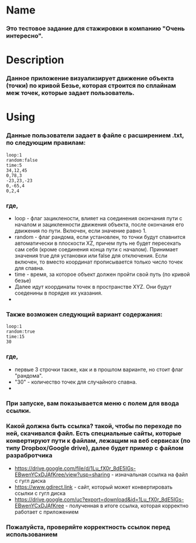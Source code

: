 # Name

### Это тестовое задание для стажировки в компанию "Очень интересно".

# Description

### Данное приложение визуализирует движение объекта (точки) по кривой Безье, которая строится по сплайнам меж точек, которые задает пользователь.

# Using

### Данные пользователи задает в файле с расширением .txt, по следующим правилам:
```
loop:1
random:false
time:5
34,12,45
0,78,3
-23,23,-23
0,-65,4
0,2,4
```
### где,
- loop - флаг зациклености, влияет на соединения окончания пути с началом и зацикленности движения объекта, после окончания его движения по пути. Включен, если значение равно 1.
- random - флаг рандома, если установлен, то точки будут спавнится автоматически в плоскости XZ, причем путь не будет пересекать сам себя (кроме соединения конца пути с началом). Принимает значения true для установки или false для отключения. Если включен, то вместо координат прописывается только число точек для спавна.
- time - время, за которое объект должен пройти свой путь (по кривой безье)
- Далее идут координаты точек в пространстве XYZ. Они будут соеденины в порядке их указания.
- 
### Также возможен следующий вариант содержания:
```
loop:1
random:true
time:15
30
```
### где,
- первые 3 строчки также, как и в прошлом варианте, но стоит флаг "рандома".
- "30" - количество точек для случайного спавна.
- 
### При запуске, вам показывается меню с полем для ввода ссылки.
### Какой должна быть ссылка? такой, чтобы по переходе по ней, скачивался файл. Есть специальные сайты, которые конвертируют пути к файлам, лежащим на веб сервисах (по типу Dropbox/Google drive), далее будет пример с файлом разрабротчика
- <https://drive.google.com/file/d/1Lu_fX0r_8dE5IGs-EBwenYCxDJAfKree/view?usp=sharing> - изначальная ссылка на файл с гугл диска
- <https://www.gdirect.link> - сайт, который может конвертировать ссылки с гугл диска
- <https://drive.google.com/uc?export=download&id=1Lu_fX0r_8dE5IGs-EBwenYCxDJAfKree> - полученная в итоге ссылка, которая корректно работает с приложением

### Пожалуйста, проверяйте корректность ссылок перед использованием